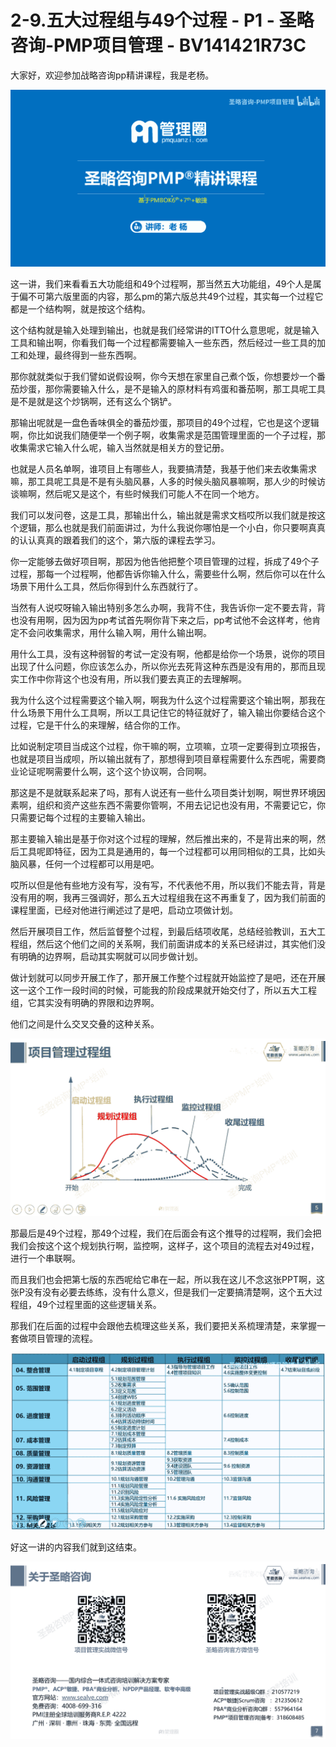 # 2-9.五大过程组与49个过程 - P1 - 圣略咨询-PMP项目管理 - BV141421R73C

大家好，欢迎参加战略咨询pp精讲课程，我是老杨。

![](img/8da310794482940fdd769c9e064f60a1_1.png)

这一讲，我们来看看五大功能组和49个过程啊，那当然五大功能组，49个人是属于偏不可第六版里面的内容，那么pm的第六版总共49个过程，其实每一个过程它都是一个结构啊，就是按这个结构。

这个结构就是输入处理到输出，也就是我们经常讲的ITTO什么意思呢，就是输入工具和输出啊，你看我们每一个过程都需要输入一些东西，然后经过一些工具的加工和处理，最终得到一些东西啊。

那你就就类似于我们譬如说假设啊，你今天想在家里自己煮个饭，你想要炒一个番茄炒蛋，那你需要输入什么，是不是输入的原材料有鸡蛋和番茄啊，那工具呢工具是不是就是这个炒锅啊，还有这么个锅铲。

那输出呢就是一盘色香味俱全的番茄炒蛋，那项目的49个过程，它也是这个逻辑啊，你比如说我们随便举一个例子啊，收集需求是范围管理里面的一个子过程，那收集需求它输入什么呢，输入当然就是相关方的登记册。

也就是人员名单啊，谁项目上有哪些人，我要搞清楚，我基于他们来去收集需求嘛，那工具呢工具是不是有头脑风暴，人多的时候头脑风暴嘛啊，那人少的时候访谈嘛啊，然后呢又是这个，有些时候我们可能人不在同一个地方。

我们可以发问卷，这是工具，那输出什么，输出就是需求文档哎所以我们就是按这个逻辑，那么也就是我们前面讲过，为什么我说你哪怕是一个小白，你只要啊真真的认认真真的跟着我们的这个，第六版的课程去学习。

你一定能够去做好项目啊，那因为他告他把整个项目管理的过程，拆成了49个子过程，那每一个过程啊，他都告诉你输入什么，需要些什么啊，然后你可以在什么场景下用什么工具，然后你得到什么东西就行了。

当然有人说哎呀输入输出特别多怎么办啊，我背不住，我告诉你一定不要去背，背也没有用啊，因为因为pp考试首先啊你背下来之后，pp考试他不会这样考，他肯定不会问收集需求，用什么输入啊，用什么输出啊。

用什么工具，没有这种弱智的考试一定没有啊，他都是给你一个场景，说你的项目出现了什么问题，你应该怎么办，所以你光去死背这种东西是没有用的，那而且现实工作中你背这个也没有用，所以我们要去真正的去理解啊。

我为什么这个过程需要这个输入啊，啊我为什么这个过程需要这个输出啊，那我在什么场景下用什么工具啊，所以工具记住它的特征就好了，输入输出你要结合这个过程，它是干什么的来理解，结合你的工作。

比如说制定项目当成这个过程，你干嘛的啊，立项嘛，立项一定要得到立项报告，也就是项目当成呗，所以输出就有了，那想得到项目章程需要什么东西呢，需要商业论证呢啊需要什么啊，这个这个协议啊，合同啊。

那这是不是就联系起来了吗，那有人说还有一些什么项目类计划啊，啊世界环境因素啊，组织和资产这些东西不需要你管啊，不用去记记也没有用，不需要记它，你只需要记每个过程的主要输入输出。

那主要输入输出是基于你对这个过程的理解，然后推出来的，不是背出来的啊，然后工具呢即特征，因为工具是通用的，每一个过程都可以用同相似的工具，比如头脑风暴，任何一个过程都可以用是吧。

哎所以但是他有些地方没有写，没有写，不代表他不用，所以我们不能去背，背是没有用的啊，我再三强调好，那么五大过程组我在这不再重复了，因为我们前面的课程里面，已经对他进行阐述过了是吧，启动立项做计划。

然后开展项目工作，然后监督整个过程，到最后结项收尾，总结经验教训，五大工程组，然后这个他们之间的关系啊，我们前面讲成本的关系已经讲过，其实他们没有明确的边界啊，启动其实啊就可以同步做计划。

做计划就可以同步开展工作了，那开展工作整个过程就开始监控了是吧，还在开展这一这个工作一段时间的时候，可能我的阶段成果就开始交付了，所以五大工程组，它其实没有明确的界限和边界啊。

他们之间是什么交叉交叠的这种关系。

![](img/8da310794482940fdd769c9e064f60a1_3.png)

那最后是49个过程，那49个过程，我们在后面会有这个推导的过程啊，我们会把我们会按这个这个规划执行啊，监控啊，这样子，这个项目的流程去对49过程，进行一个串联啊。

而且我们也会把第七版的东西呢给它串在一起，所以我在这儿不念这张PPT啊，这张P没有没有必要去练练，没有什么意义，但是我们一定要搞清楚啊，这个五大过程组，49个过程里面的这些逻辑关系。

那我们在后面的过程中会跟他去梳理这些关系，我们要把关系梳理清楚，来掌握一套做项目管理的流程。

![](img/8da310794482940fdd769c9e064f60a1_5.png)

好这一讲的内容我们就到这结束。

![](img/8da310794482940fdd769c9e064f60a1_7.png)